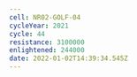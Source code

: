 ```yaml
---
cell: NR02-GOLF-04
cycleYear: 2021
cycle: 44
resistance: 3100000
enlightened: 244000
date: 2022-01-02T14:39:34.545Z
---
```

